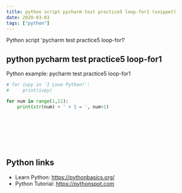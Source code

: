 ```yaml
---
title: python script pycharm test practice5 loop-for1 (snippet)
date: 2020-03-03
tags: ["python"]
---
```

Python script 'pycharm test practice5 loop-for1'


## python pycharm test practice5 loop-for1

Python example: pycharm test practice5 loop-for1

```python
# for ivpy in 'I Love Python!':
#     print(ivpy)

for num in range(1,11):
    print(str(num) + ' + 1 = ', num+1)









```

## Python links

- Learn Python: https://pythonbasics.org/
- Python Tutorial: https://pythonspot.com
